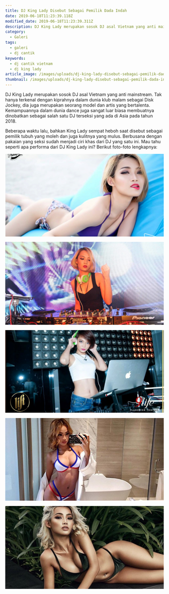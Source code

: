 ```yaml
---
title: DJ King Lady Disebut Sebagai Pemilik Dada Indah
date: 2019-06-18T11:23:39.118Z
modified_date: 2019-06-18T11:23:39.311Z
description: DJ King Lady merupakan sosok DJ asal Vietnam yang anti mainstream. Tak hanya terkenal dengan kiprahnya dalam dunia klub malam sebagai Disk Jockey.
category:
  - Galeri
tags:
  - galeri
  - dj cantik
keywords:
  - dj cantik vietnam
  - dj king lady
article_image: /images/uploads/dj-king-lady-disebut-sebagai-pemilik-dada-indah-5.jpg
thumbnail: /images/uploads/dj-king-lady-disebut-sebagai-pemilik-dada-indah-1-017.jpg
---
```

DJ King Lady merupakan sosok DJ asal Vietnam yang anti mainstream. Tak hanya terkenal dengan kiprahnya dalam dunia klub malam sebagai Disk Jockey, dia juga merupakan seorang model dan artis yang bertalenta. Kemampuannya dalam dunia dance juga sangat luar biasa membuatnya dinobatkan sebagai salah satu DJ terseksi yang ada di Asia pada tahun 2018.

Beberapa waktu lalu, bahkan King Lady sempat heboh saat disebut sebagai pemilik tubuh yang moleh dan juga kulitnya yang mulus. Berbusana dengan pakaian yang seksi sudah menjadi ciri khas dari DJ yang satu ini. Mau tahu seperti apa performa dari DJ King Lady ini? Berikut foto-foto lengkapnya:

![DJ King Lady Disebut Sebagai Pemilik Dada Indah](/images/uploads/dj-king-lady-disebut-sebagai-pemilik-dada-indah-5.jpg)

![DJ King Lady Disebut Sebagai Pemilik Dada Indah](/images/uploads/dj-king-lady-disebut-sebagai-pemilik-dada-indah-4.jpg)

![DJ King Lady Disebut Sebagai Pemilik Dada Indah](/images/uploads/dj-king-lady-disebut-sebagai-pemilik-dada-indah-3.jpg)

![DJ King Lady Disebut Sebagai Pemilik Dada Indah](/images/uploads/dj-king-lady-disebut-sebagai-pemilik-dada-indah-2.jpg)

![DJ King Lady Disebut Sebagai Pemilik Dada Indah](/images/uploads/dj-king-lady-disebut-sebagai-pemilik-dada-indah-1.jpg)

